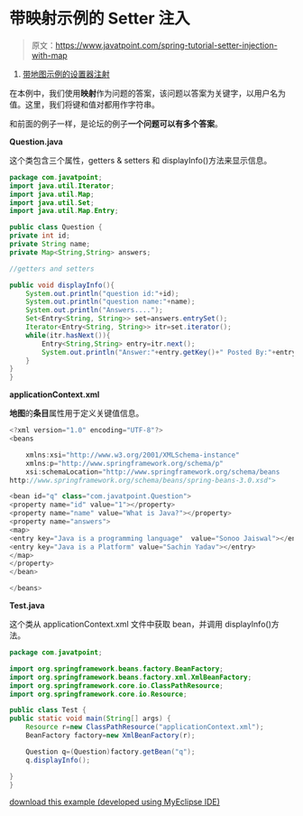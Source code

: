 # 带映射示例的 Setter 注入

> 原文：<https://www.javatpoint.com/spring-tutorial-setter-injection-with-map>

1.  [带地图示例的设置器注射](#)

在本例中，我们使用**映射**作为问题的答案，该问题以答案为关键字，以用户名为值。这里，我们将键和值对都用作字符串。

和前面的例子一样，是论坛的例子**一个问题可以有多个答案**。

**Question.java**

这个类包含三个属性，getters & setters 和 displayInfo()方法来显示信息。

```java
package com.javatpoint;
import java.util.Iterator;
import java.util.Map;
import java.util.Set;
import java.util.Map.Entry;

public class Question {
private int id;
private String name;
private Map<String,String> answers;

//getters and setters

public void displayInfo(){
	System.out.println("question id:"+id);
	System.out.println("question name:"+name);
	System.out.println("Answers....");
	Set<Entry<String, String>> set=answers.entrySet();
	Iterator<Entry<String, String>> itr=set.iterator();
	while(itr.hasNext()){
		Entry<String,String> entry=itr.next();
		System.out.println("Answer:"+entry.getKey()+" Posted By:"+entry.getValue());
	}
}
}

```

**applicationContext.xml**

**地图**的**条目**属性用于定义关键值信息。

```java
<?xml version="1.0" encoding="UTF-8"?>
<beans

	xmlns:xsi="http://www.w3.org/2001/XMLSchema-instance"
	xmlns:p="http://www.springframework.org/schema/p"
	xsi:schemaLocation="http://www.springframework.org/schema/beans 
http://www.springframework.org/schema/beans/spring-beans-3.0.xsd">

<bean id="q" class="com.javatpoint.Question">
<property name="id" value="1"></property>
<property name="name" value="What is Java?"></property>
<property name="answers">
<map>
<entry key="Java is a programming language"  value="Sonoo Jaiswal"></entry>
<entry key="Java is a Platform" value="Sachin Yadav"></entry>
</map>
</property>
</bean>

</beans>

```

**Test.java**

这个类从 applicationContext.xml 文件中获取 bean，并调用 displayInfo()方法。

```java
package com.javatpoint;

import org.springframework.beans.factory.BeanFactory;
import org.springframework.beans.factory.xml.XmlBeanFactory;
import org.springframework.core.io.ClassPathResource;
import org.springframework.core.io.Resource;

public class Test {
public static void main(String[] args) {
	Resource r=new ClassPathResource("applicationContext.xml");
	BeanFactory factory=new XmlBeanFactory(r);

	Question q=(Question)factory.getBean("q");
	q.displayInfo();

}
}

```

[download this example (developed using MyEclipse IDE)](https://static.javatpoint.com/src/sp/si5.zip)